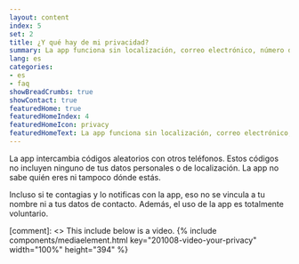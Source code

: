 ```yaml
---
layout: content
index: 5
set: 2
title: ¿Y qué hay de mi privacidad?
summary: La app funciona sin localización, correo electrónico, número de teléfono u otros datos de contacto.
lang: es
categories:
- es
- faq
showBreadCrumbs: true
showContact: true
featuredHome: true
featuredHomeIndex: 4
featuredHomeIcon: privacy
featuredHomeText: La app funciona sin localización, correo electrónico, número de teléfono u otros datos de contacto.
---
```


La app intercambia códigos aleatorios con otros teléfonos. Estos códigos no incluyen ninguno de tus datos personales o de localización. La app no sabe quién eres ni tampoco dónde estás.

Incluso si te contagias y lo notificas con la app, eso no se vincula a tu nombre ni a tus datos de contacto. Además, el uso de la app es totalmente voluntario.

[comment]: <> This include below is a video.
{% include components/mediaelement.html key="201008-video-your-privacy" width="100%" height="394" %}
